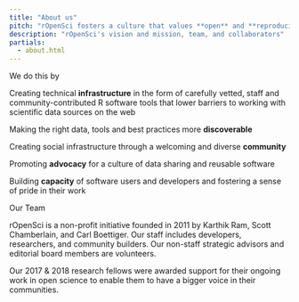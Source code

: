 ```yaml
---
title: "About us"
pitch: "rOpenSci fosters a culture that values **open** and **reproducible** research using **shared** data and reusable software."
description: "rOpenSci's vision and mission, team, and collaborators"
partials: 
  - about.html
---
```


We do this by

<!-- section break -->

Creating technical **infrastructure** in the form of carefully vetted, staff and
community-contributed R software tools that lower barriers to working with scientific
data sources on the web

Making the right data, tools and best practices more **discoverable**

Creating social infrastructure through a welcoming and diverse **community**

Promoting **advocacy** for a culture of data sharing and reusable software

Building **capacity** of software users and developers and fostering a sense of pride in their work

<!-- section break -->

Our Team

<!-- section break -->

rOpenSci is a non-profit initiative founded in 2011 by Karthik Ram, Scott Chamberlain, and Carl Boettiger. Our staff includes developers, researchers, and community builders. Our non-staff strategic advisors and editorial board members are volunteers.

<!-- section break -->

Our 2017 & 2018 research fellows were awarded support for their ongoing work in open science to enable them to have a bigger voice in their communities.